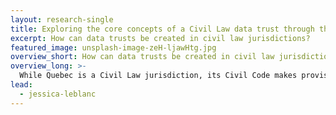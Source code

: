 ```yaml
---
layout: research-single
title: Exploring the core concepts of a Civil Law data trust through the design of a Constituting Act
excerpt: How can data trusts be created in civil law jurisdictions?
featured_image: unsplash-image-zeH-ljawHtg.jpg
overview_short: How can data trusts be created in civil law jurisdictions?
overview_long: >-
  While Quebec is a Civil Law jurisdiction, its Civil Code makes provision for the creation of purpose-led trusts to address general interests or social concerns. The Quebec Trust offers an innovative legal solution to promote collective action, and this project aims to create a model constituting act for such a trust. This constituting act would identify the purpose for which the trust is established, the rights that might be transferred to the trust, and the accountability mechanisms required to oversee its operations.
lead:
  - jessica-leblanc
---
```


